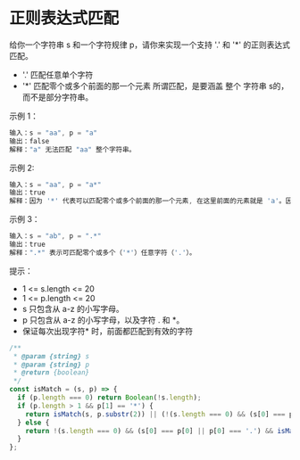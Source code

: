 # 正则表达式匹配

给你一个字符串 s 和一个字符规律 p，请你来实现一个支持 '.' 和 '*' 的正则表达式匹配。

- '.' 匹配任意单个字符
- '*' 匹配零个或多个前面的那一个元素
所谓匹配，是要涵盖 整个 字符串 s的，而不是部分字符串。

示例 1：

```js
输入：s = "aa", p = "a"
输出：false
解释："a" 无法匹配 "aa" 整个字符串。
```

示例 2:

```js
输入：s = "aa", p = "a*"
输出：true
解释：因为 '*' 代表可以匹配零个或多个前面的那一个元素, 在这里前面的元素就是 'a'。因此，字符串 "aa" 可被视为 'a' 重复了一次。
```

示例 3：

```js
输入：s = "ab", p = ".*"
输出：true
解释：".*" 表示可匹配零个或多个（'*'）任意字符（'.'）。
```

提示：

- 1 <= s.length <= 20
- 1 <= p.length <= 20
- s 只包含从 a-z 的小写字母。
- p 只包含从 a-z 的小写字母，以及字符 . 和 *。
- 保证每次出现字符* 时，前面都匹配到有效的字符

```js
/**
 * @param {string} s
 * @param {string} p
 * @return {boolean}
 */
const isMatch = (s, p) => {
  if (p.length === 0) return Boolean(!s.length);
  if (p.length > 1 && p[1] == '*') {
    return isMatch(s, p.substr(2)) || (!(s.length === 0) && (s[0] === p[0] || p[0] === '.') && isMatch(s.substr(1), p));
  } else {
    return !(s.length === 0) && (s[0] === p[0] || p[0] === '.') && isMatch(s.substr(1), p.substr(1));
  }
};
```
